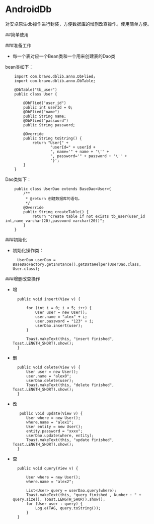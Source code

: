 # AndroidDb
对安卓原生db操作进行封装，方便数据库的增删改查操作。使用简单方便。

##简单使用

###准备工作

* 每一个表对应一个Bean类和一个用来创建表的Dao类

bean类如下：

		import com.bravo.dblib.anno.DbFlied;
		import com.bravo.dblib.anno.DbTable;
		
		@DbTable("tb_user")
		public class User {

		    @DbFlied("user_id")
		    public int userId = 0;
		    @DbFlied("name")
		    public String name;
		    @DbFlied("password")
		    public String password;
		
		    @Override
		    public String toString() {
		        return "User{" +
		                "userId=" + userId +
		                ", name='" + name + '\'' +
		                ", password='" + password + '\'' +
		                '}';
		    }
		}

Dao类如下：

		public class UserDao extends BaseDao<User>{
		    /**
		     * @return 创建数据库的语句。
		     */
		    @Override
		    public String createTable() {
		        return "create table if not exists tb_user(user_id int,name varchar(20),password varchar(20))";
		    }
		}


###初始化
 
* 初始化操作类：

	 	UserDao userDao = BaseDaoFactory.getInstance().getDataHelper(UserDao.class, User.class);

###增删改查操作

* 增

	    public void insert(View v) {
	
	        for (int i = 0; i < 5; i++) {
	            User user = new User();
	            user.name = "alex" + i;
	            user.password = "123" + i;
	            userDao.insert(user);
	        }
	
	        Toast.makeText(this, "insert finished", Toast.LENGTH_SHORT).show();
	    }
* 删
	
	    public void delete(View v) {
	        User user = new User();
	        user.name = "alex0";
	        userDao.delete(user);
	        Toast.makeText(this, "delete finished", Toast.LENGTH_SHORT).show();
	    }
* 改

		 public void update(View v) {
	        User where = new User();
	        where.name = "alex1";
	        User entity = new User();
	        entity.password = "xxxx";
	        userDao.update(where, entity);
	        Toast.makeText(this, "update finished", Toast.LENGTH_SHORT).show();
	   	}
* 查

		public void query(View v) {

	        User where = new User();
	        where.name = "alex2";
	
	        List<User> query = userDao.query(where);
	        Toast.makeText(this, "query finished , Number : " + query.size(), Toast.LENGTH_SHORT).show();
	        for (User user : query) {
	            Log.e(TAG, query.toString());
	        }
    	}

